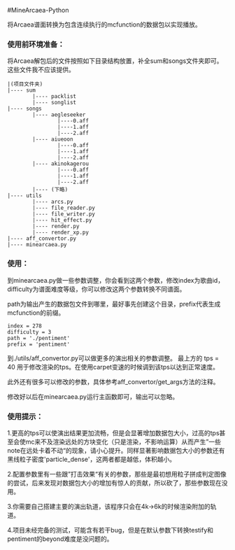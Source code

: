 #MineArcaea-Python

将Arcaea谱面转换为包含连续执行的mcfunction的数据包以实现播放。

### 使用前环境准备：
将Arcaea解包后的文件按照如下目录结构放置，补全sum和songs文件夹即可。这些文件我不应该提供。

```text
|(项目文件夹)
|---- sum
        |---- packlist
        |---- songlist
|---- songs
        |---- aegleseeker
                |----0.aff
                |----1.aff
                |----2.aff
        |---- aiueoon
                |----0.aff
                |----1.aff
                |----2.aff
        |---- akinokagerou
                |----0.aff
                |----1.aff
                |----2.aff
        |---- (下略)
|---- utils
        |---- arcs.py
        |---- file_reader.py
        |---- file_writer.py
        |---- hit_effect.py
        |---- render.py
        |---- render_xp.py
|---- aff_convertor.py
|---- minearcaea.py
```
### 使用：
到minearcaea.py做一些参数调整，你会看到这两个参数，修改index为歌曲id，difficulty为谱面难度等级，你可以修改这两个参数转换不同谱面。

path为输出产生的数据包文件到哪里，最好事先创建这个目录，prefix代表生成mcfunction的前缀。
```text
index = 278
difficulty = 3
path = './pentiment'
prefix = 'pentiment'
```

到./utils/aff_convertor.py可以做更多的演出相关的参数调整。
最上方的 tps = 40 用于修改渲染的tps。在使用carpet变速的时候调到该tps以达到正常速度。

此外还有很多可以修改的参数，具体参考aff_convertor/get_args方法的注释。

修改好以后在minearcaea.py运行主函数即可，输出可以忽略。

### 使用提示：
1.更高的tps可以使演出结果更加流畅，但是会显著增加数据包大小，过高的tps甚至会使mc来不及渲染远处的方块变化（只是渲染，不影响运算）从而产生”一些note在远处卡着不动“的现象，请小心提升。同样显著影响数据包大小的参数还有黑线粒子密度'particle_dense'，这两者都是越低，体积越小。

2.配置参数里有一些跟”打击效果“有关的参数，那些是最初想用粒子拼成判定图像的尝试，后来发现对数据包大小的增加有惊人的贡献，所以砍了，那些参数现在没用。

3.你需要自己搭建主要的演出轨道，该程序只会在4k->6k的时候渲染附加的轨道。

4.项目未经完备的测试，可能含有若干bug，但是在默认参数下转换testify和pentiment的beyond难度是没问题的。